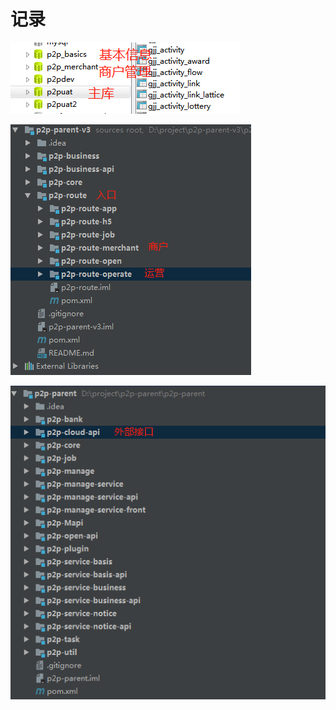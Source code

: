 # 记录
![](_v_images/_1530517489_19443.png)

![](_v_images/_1530521875_18954.png)  

![](_v_images/_1530696469_19735.png)